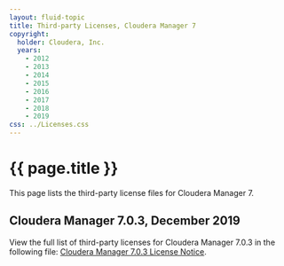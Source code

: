 ```yaml
---
layout: fluid-topic
title: Third-party Licenses, Cloudera Manager 7
copyright:
  holder: Cloudera, Inc.
  years:
    - 2012
    - 2013
    - 2014
    - 2015
    - 2016
    - 2017
    - 2018
    - 2019
css: ../Licenses.css
---
```

# {{ page.title }}

This page lists the third-party license files for Cloudera Manager 7.

## Cloudera Manager 7.0.3, December 2019

View the full list of third-party licenses for Cloudera Manager 7.0.3 in
the following file:
[Cloudera Manager 7.0.3 License Notice](/documentation/other/shared/licensefiles/CM_703_tpl.txt).